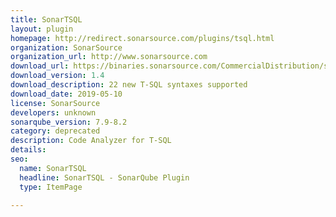 ```yaml
---
title: SonarTSQL
layout: plugin
homepage: http://redirect.sonarsource.com/plugins/tsql.html
organization: SonarSource
organization_url: http://www.sonarsource.com
download_url: https://binaries.sonarsource.com/CommercialDistribution/sonar-tsql-plugin/sonar-tsql-plugin-1.4.0.3334.jar
download_version: 1.4
download_description: 22 new T-SQL syntaxes supported
download_date: 2019-05-10
license: SonarSource
developers: unknown
sonarqube_version: 7.9-8.2
category: deprecated
description: Code Analyzer for T-SQL
details: 
seo: 
  name: SonarTSQL
  headline: SonarTSQL - SonarQube Plugin
  type: ItemPage

---
```

